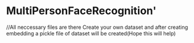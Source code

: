 # MultiPersonFaceRecognition'


//All neccessary files are there
Create your own dataset and after creating embedding a pickle file of dataset will be created(Hope this will help)
